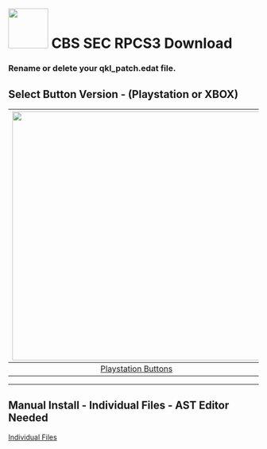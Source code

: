 # <img width="80" src="https://github.com/dylanhale/ScorebugMods/blob/main/assets/images/CBSSEC.png"> CBS SEC RPCS3 Download

### Rename or delete your qkl_patch.edat file.

## Select Button Version - (Playstation or XBOX)
| <img width="500" src="https://github.com/dylanhale/ScorebugMods/blob/main/assets/images/PlaystationC.png">  | <img width="500" src="https://github.com/dylanhale/ScorebugMods/blob/main/assets/images/XboxC.png">
|:---:|:---:|
| [Playstation Buttons](https://www.mediafire.com/file/o2jnhy65bioy3c3/SEC-PSButtons-V20.1.rar/file) | [XBOX Buttons](https://www.mediafire.com/file/tgsvrxli6r1ha1h/SEC-XboxButtons-V20.1.rar/file) |

---------
## Manual Install - Individual Files - AST Editor Needed
[Individual Files](https://www.mediafire.com/file/hgjrdiz2tehv50y/SEC-Individual-V20.1.rar/file)
